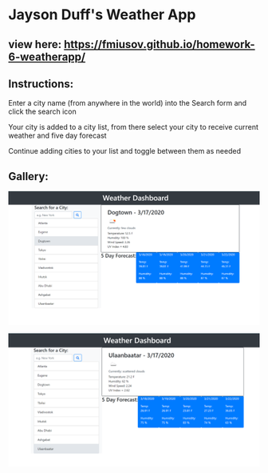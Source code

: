 # Jayson Duff's Weather App

## view here: https://fmiusov.github.io/homework-6-weatherapp/

## Instructions:

Enter a city name (from anywhere in the world) into the Search form and click the search icon

Your city is added to a city list, from there select your city to receive current weather and five day forecast

Continue adding cities to your list and toggle between them as needed

## Gallery:

![Final Result 1](assets/screenshots/Final_Product.PNG)

![Final Result 2](assets/screenshots/Final_Product2.PNG)
